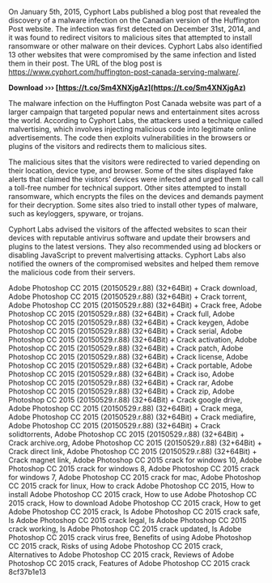 
 
On January 5th, 2015, Cyphort Labs published a blog post that revealed the discovery of a malware infection on the Canadian version of the Huffington Post website. The infection was first detected on December 31st, 2014, and it was found to redirect visitors to malicious sites that attempted to install ransomware or other malware on their devices. Cyphort Labs also identified 13 other websites that were compromised by the same infection and listed them in their post. The URL of the blog post is https://www.cyphort.com/huffington-post-canada-serving-malware/.
 
**Download ››› [https://t.co/Sm4XNXjgAz](https://t.co/Sm4XNXjgAz)**


  
The malware infection on the Huffington Post Canada website was part of a larger campaign that targeted popular news and entertainment sites across the world. According to Cyphort Labs, the attackers used a technique called malvertising, which involves injecting malicious code into legitimate online advertisements. The code then exploits vulnerabilities in the browsers or plugins of the visitors and redirects them to malicious sites.
  
The malicious sites that the visitors were redirected to varied depending on their location, device type, and browser. Some of the sites displayed fake alerts that claimed the visitors' devices were infected and urged them to call a toll-free number for technical support. Other sites attempted to install ransomware, which encrypts the files on the devices and demands payment for their decryption. Some sites also tried to install other types of malware, such as keyloggers, spyware, or trojans.
  
Cyphort Labs advised the visitors of the affected websites to scan their devices with reputable antivirus software and update their browsers and plugins to the latest versions. They also recommended using ad blockers or disabling JavaScript to prevent malvertising attacks. Cyphort Labs also notified the owners of the compromised websites and helped them remove the malicious code from their servers.
 
Adobe Photoshop CC 2015 (20150529.r.88) (32+64Bit) + Crack download,  Adobe Photoshop CC 2015 (20150529.r.88) (32+64Bit) + Crack torrent,  Adobe Photoshop CC 2015 (20150529.r.88) (32+64Bit) + Crack free,  Adobe Photoshop CC 2015 (20150529.r.88) (32+64Bit) + Crack full,  Adobe Photoshop CC 2015 (20150529.r.88) (32+64Bit) + Crack keygen,  Adobe Photoshop CC 2015 (20150529.r.88) (32+64Bit) + Crack serial,  Adobe Photoshop CC 2015 (20150529.r.88) (32+64Bit) + Crack activation,  Adobe Photoshop CC 2015 (20150529.r.88) (32+64Bit) + Crack patch,  Adobe Photoshop CC 2015 (20150529.r.88) (32+64Bit) + Crack license,  Adobe Photoshop CC 2015 (20150529.r.88) (32+64Bit) + Crack portable,  Adobe Photoshop CC 2015 (20150529.r.88) (32+64Bit) + Crack iso,  Adobe Photoshop CC 2015 (20150529.r.88) (32+64Bit) + Crack rar,  Adobe Photoshop CC 2015 (20150529.r.88) (32+64Bit) + Crack zip,  Adobe Photoshop CC 2015 (20150529.r.88) (32+64Bit) + Crack google drive,  Adobe Photoshop CC 2015 (20150529.r.88) (32+64Bit) + Crack mega,  Adobe Photoshop CC 2015 (20150529.r.88) (32+64Bit) + Crack mediafire,  Adobe Photoshop CC 2015 (20150529.r.88) (32+64Bit) + Crack solidtorrents,  Adobe Photoshop CC 2015 (20150529.r.88) (32+64Bit) + Crack archive.org,  Adobe Photoshop CC 2015 (20150529.r.88) (32+64Bit) + Crack direct link,  Adobe Photoshop CC 2015 (20150529.r.88) (32+64Bit) + Crack magnet link,  Adobe Photoshop CC 2015 crack for windows 10,  Adobe Photoshop CC 2015 crack for windows 8,  Adobe Photoshop CC 2015 crack for windows 7,  Adobe Photoshop CC 2015 crack for mac,  Adobe Photoshop CC 2015 crack for linux,  How to crack Adobe Photoshop CC 2015,  How to install Adobe Photoshop CC 2015 crack,  How to use Adobe Photoshop CC 2015 crack,  How to download Adobe Photoshop CC 2015 crack,  How to get Adobe Photoshop CC 2015 crack,  Is Adobe Photoshop CC 2015 crack safe,  Is Adobe Photoshop CC 2015 crack legal,  Is Adobe Photoshop CC 2015 crack working,  Is Adobe Photoshop CC 2015 crack updated,  Is Adobe Photoshop CC 2015 crack virus free,  Benefits of using Adobe Photoshop CC 2015 crack,  Risks of using Adobe Photoshop CC 2015 crack,  Alternatives to Adobe Photoshop CC 2015 crack,  Reviews of Adobe Photoshop CC 2015 crack,  Features of Adobe Photoshop CC 2015 crack
 8cf37b1e13
 
